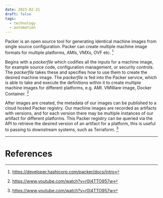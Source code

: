 ```yaml
---
date: 2023-02-21
draft: false
tags:
  - technology
  - automation
---
```

Packer is an open source tool for generating identical machine images from single source configuration. Packer can create multiple machine image formats for multiple platforms, AMIs, VMXs, OVF etc. [^1]

Begins with a *packerfile* which codifies all the inputs for a machine image, for example source code, configuration management, or security controls. The *packerfile* takes these and specifies how to use them to create the desired machine image. The *packerfile* is fed into the Packer service, which is able to take and execute the definitions within it to create multiple machine images for different platforms, e.g. AMI. VMWare image, Docker Container. [^2]

After images are created, the metadata of our images can be published to a cloud hosted Packer registry. Our machine images are recorded as artifacts with versions, and for each version there may be multiple instances of our artifact for different platforms. This Packer registry can be queried via the API to retrieve the desired version of an artifact for a platform, this is useful to passing to downstream systems, such as Terraform. [^2]



---
# References

[^1]: https://developer.hashicorp.com/packer/docs/intro
[^2]: https://www.youtube.com/watch?v=r0I4TTO957w